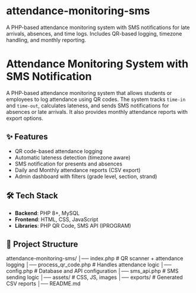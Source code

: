 # attendance-monitoring-sms
A PHP-based attendance monitoring system with SMS notifications for late arrivals, absences, and time logs. Includes QR-based logging, timezone handling, and monthly reporting.

# Attendance Monitoring System with SMS Notification

A PHP-based attendance monitoring system that allows students or employees to log attendance using QR codes. The system tracks `time-in` and `time-out`, calculates lateness, and sends SMS notifications for absences or late arrivals. It also provides monthly attendance reports with export options.

## ✨ Features
- QR code-based attendance logging  
- Automatic lateness detection (timezone aware)  
- SMS notification for presents and absences 
- Daily and Monthly attendance reports (CSV export)  
- Admin dashboard with filters (grade level, section, strand)  

## 🛠️ Tech Stack
- **Backend**: PHP 8+, MySQL  
- **Frontend**: HTML, CSS, JavaScript  
- **Libraries**: PHP QR Code, SMS API (IPROGRAM)  

## 📂 Project Structure

attendance-monitoring-sms/
│── index.php # QR scanner + attendance logging
│── process_qr_code.php # Handles attendance logic
│── config.php # Database and API configuration
│── sms_api.php # SMS sending logic
│── assets/ # CSS, JS, images
│── exports/ # Generated CSV reports
│── README.md
